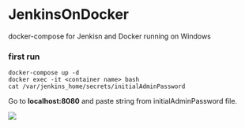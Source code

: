 # JenkinsOnDocker
docker-compose for Jenkisn and Docker running on Windows



### first run
```
docker-compose up -d
docker exec -it <container name> bash
cat /var/jenkins_home/secrets/initialAdminPassword
```
Go to **localhost:8080** and paste string from initialAdminPassword file.

![](images/firstRun.PNG;)
